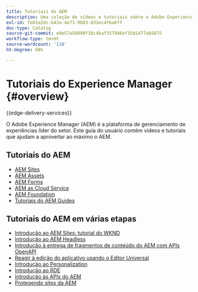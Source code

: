 ```yaml
---
title: Tutoriais do AEM
description: Uma coleção de vídeos e tutoriais sobre o Adobe Experience Manager.
exl-id: fe83a2dc-b43a-4e71-9b03-d31ec4f6a6ff
doc-type: Catalog
source-git-commit: e0e57a56090f38c4baf357946ef35d1477ab5675
workflow-type: tm+mt
source-wordcount: '118'
ht-degree: 68%

---
```


# Tutoriais do Experience Manager {#overview}

{{edge-delivery-services}}

O Adobe Experience Manager (AEM) é a plataforma de gerenciamento de experiências líder do setor. Este guia do usuário contém vídeos e tutoriais que ajudam a aproveitar ao máximo o AEM.

## Tutoriais do AEM

+ [AEM Sites](https://experienceleague.adobe.com/pt-br/docs/experience-manager-learn/sites/overview)
+ [AEM Assets](https://experienceleague.adobe.com/pt-br/docs/experience-manager-learn/assets/overview)
+ [AEM Forms](https://experienceleague.adobe.com/pt-br/docs/experience-manager-learn/forms/overview)
+ [AEM as Cloud Service](https://experienceleague.adobe.com/pt-br/docs/experience-manager-learn/cloud-service/overview)
+ [AEM Foundation](https://experienceleague.adobe.com/docs/experience-manager-learn/foundation/overview.html)
+ [Tutoriais do AEM Guides](https://experienceleague.adobe.com/pt-br/docs/experience-manager-guides/using/overview)

## Tutoriais do AEM em várias etapas

+ [Introdução ao AEM Sites: tutorial do WKND](https://experienceleague.adobe.com/docs/experience-manager-learn/getting-started-wknd-tutorial-develop/overview.html?lang=pt-BR)
+ [Introdução ao AEM Headless](https://experienceleague.adobe.com/pt-br/docs/experience-manager-learn/getting-started-with-aem-headless/overview)
+ [Introdução à entrega de fragmentos de conteúdo do AEM com APIs OpenAPI](https://experienceleague.adobe.com/en/docs/experience-manager-learn/getting-started-with-aem-headless/open-api/basic/overview)
+ [Reagir à edição do aplicativo usando o Editor Universal](https://experienceleague.adobe.com/pt-br/docs/experience-manager-learn/cloud-service/developing/universal-editor/react-app-editing/overview)
+ [Introdução ao Personalization](https://experienceleague.adobe.com/en/docs/experience-manager-learn/cloud-service/personalization/overview)
+ [Introdução ao RDE](https://experienceleague.adobe.com/en/docs/experience-manager-learn/cloud-service/developing/rde/overview)
+ [Introdução às APIs do AEM](https://experienceleague.adobe.com/en/docs/experience-manager-learn/cloud-service/aem-apis/overview)
+ [Protegendo sites da AEM](https://experienceleague.adobe.com/en/docs/experience-manager-learn/cloud-service/security/traffic-filter-and-waf-rules/overview)
